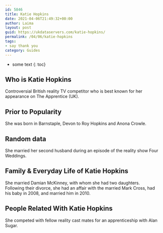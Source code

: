 ```yaml
---
id: 5846
title: Katie Hopkins
date: 2021-04-06T21:49:32+00:00
author: Laima
layout: post
guid: https://ukdataservers.com/katie-hopkins/
permalink: /04/06/katie-hopkins
tags:
- say thank you
category: Guides
---
```


* some text
{: toc}


## Who is Katie Hopkins
                  
                  
                  
Controversial British reality TV competitor who is best known for her appearance on The Apprentice (UK).
                  
              
            
              
            
                
                
                
## Prior to Popularity
                  
                  
                  
She was born in Barnstaple, Devon to Roy Hopkins and Anona Crowle.
                  
              
            
              
            
                
                
                
## Random data
                  
                  
                  
She married her second husband during an episode of the reality show Four Weddings.
                  
              
            
              
            
                
                
                
## Family & Everyday Life of Katie Hopkins
                  
                  
                  
She married Damian McKinney, with whom she had two daughters. Following their divorce, she had an affair with the married Mark Cross, had his baby in 2008, and married him in 2010.
                  
              
            
              
            
                
                
                
## People Related With Katie Hopkins
                  
                  
                  
She competed with fellow reality cast mates for an apprenticeship with Alan Sugar.
                  
              
            
              
            
                
              
            
              
              
            
            
              
            
          
          
          